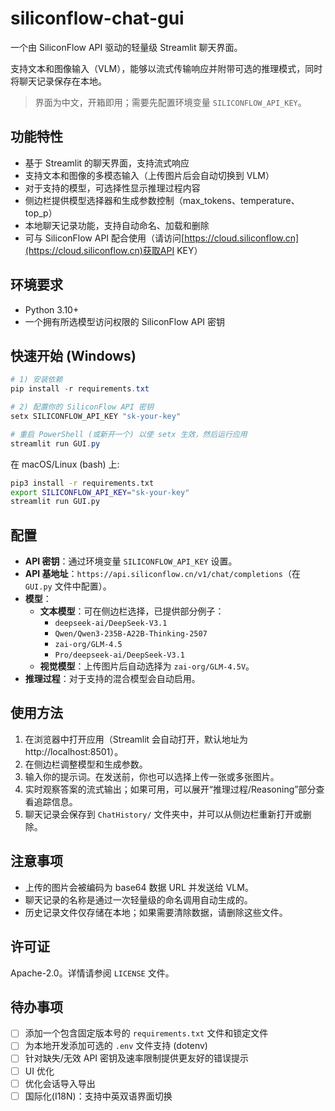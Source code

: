 # siliconflow-chat-gui

一个由 SiliconFlow API 驱动的轻量级 Streamlit 聊天界面。

支持文本和图像输入（VLM），能够以流式传输响应并附带可选的推理模式，同时将聊天记录保存在本地。

> 界面为中文，开箱即用；需要先配置环境变量 `SILICONFLOW_API_KEY`。

## 功能特性

  - 基于 Streamlit 的聊天界面，支持流式响应
  - 支持文本和图像的多模态输入（上传图片后会自动切换到 VLM）
  - 对于支持的模型，可选择性显示推理过程内容
  - 侧边栏提供模型选择器和生成参数控制（max\_tokens、temperature、top\_p）
  - 本地聊天记录功能，支持自动命名、加载和删除
  - 可与 SiliconFlow API 配合使用（请访问[https://cloud.siliconflow.cn](https://cloud.siliconflow.cn)获取API KEY）

## 环境要求

  - Python 3.10+
  - 一个拥有所选模型访问权限的 SiliconFlow API 密钥

## 快速开始 (Windows)

```powershell
# 1) 安装依赖
pip install -r requirements.txt

# 2) 配置你的 SiliconFlow API 密钥
setx SILICONFLOW_API_KEY "sk-your-key"

# 重启 PowerShell (或新开一个) 以使 setx 生效，然后运行应用
streamlit run GUI.py
```

在 macOS/Linux (bash) 上:

```bash
pip3 install -r requirements.txt
export SILICONFLOW_API_KEY="sk-your-key"
streamlit run GUI.py
```

## 配置

  - **API 密钥**：通过环境变量 `SILICONFLOW_API_KEY` 设置。
  - **API 基地址**：`https://api.siliconflow.cn/v1/chat/completions`（在 `GUI.py` 文件中配置）。
  - **模型**：
      - **文本模型**：可在侧边栏选择，已提供部分例子：
          - `deepseek-ai/DeepSeek-V3.1`
          - `Qwen/Qwen3-235B-A22B-Thinking-2507`
          - `zai-org/GLM-4.5`
          - `Pro/deepseek-ai/DeepSeek-V3.1`
      - **视觉模型**：上传图片后自动选择为 `zai-org/GLM-4.5V`。
  - **推理过程**：对于支持的混合模型会自动启用。

## 使用方法

1.  在浏览器中打开应用（Streamlit 会自动打开，默认地址为 http://localhost:8501）。
2.  在侧边栏调整模型和生成参数。
3.  输入你的提示词。在发送前，你也可以选择上传一张或多张图片。
4.  实时观察答案的流式输出；如果可用，可以展开“推理过程/Reasoning”部分查看追踪信息。
5.  聊天记录会保存到 `ChatHistory/` 文件夹中，并可以从侧边栏重新打开或删除。

## 注意事项

  - 上传的图片会被编码为 base64 数据 URL 并发送给 VLM。
  - 聊天记录的名称是通过一次轻量级的命名调用自动生成的。
  - 历史记录文件仅存储在本地；如果需要清除数据，请删除这些文件。

## 许可证

Apache-2.0。详情请参阅 `LICENSE` 文件。

## 待办事项

  - [ ] 添加一个包含固定版本号的 `requirements.txt` 文件和锁定文件
  - [ ] 为本地开发添加可选的 `.env` 文件支持 (dotenv)
  - [ ] 针对缺失/无效 API 密钥及速率限制提供更友好的错误提示
  - [ ] UI 优化
  - [ ] 优化会话导入导出
  - [ ] 国际化(I18N)：支持中英双语界面切换